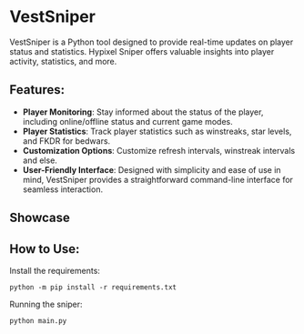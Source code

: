 # VestSniper

VestSniper is a Python tool designed to provide real-time updates on player status and statistics. Hypixel Sniper offers valuable insights into player activity, statistics, and more.

## Features:

- **Player Monitoring**: Stay informed about the status of the player, including online/offline status and current game modes.
- **Player Statistics**: Track player statistics such as winstreaks, star levels, and FKDR for bedwars.
- **Customization Options**: Customize refresh intervals, winstreak intervals and else.
- **User-Friendly Interface**: Designed with simplicity and ease of use in mind, VestSniper provides a straightforward command-line interface for seamless interaction.

## Showcase



## How to Use:

Install the requirements:
```
python -m pip install -r requirements.txt
```

Running the sniper:
```
python main.py
```

